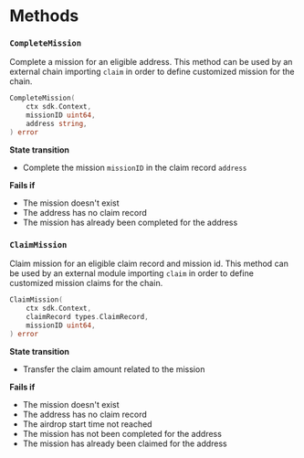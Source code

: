 <!--
order: 3
-->

# Methods

### `CompleteMission`

Complete a mission for an eligible address.
This method can be used by an external chain importing `claim` in order to define customized mission for the chain.

```go
CompleteMission(
    ctx sdk.Context,
    missionID uint64,
    address string,
) error
```

**State transition**

- Complete the mission `missionID` in the claim record `address`

**Fails if**

- The mission doesn't exist
- The address has no claim record
- The mission has already been completed for the address

### `ClaimMission`

Claim mission for an eligible claim record and mission id.
This method can be used by an external module importing `claim` in order to define customized mission claims for the
chain.

```go
ClaimMission(
    ctx sdk.Context,
    claimRecord types.ClaimRecord,
    missionID uint64,
) error
```

**State transition**

- Transfer the claim amount related to the mission

**Fails if**

- The mission doesn't exist
- The address has no claim record
- The airdrop start time not reached
- The mission has not been completed for the address
- The mission has already been claimed for the address
